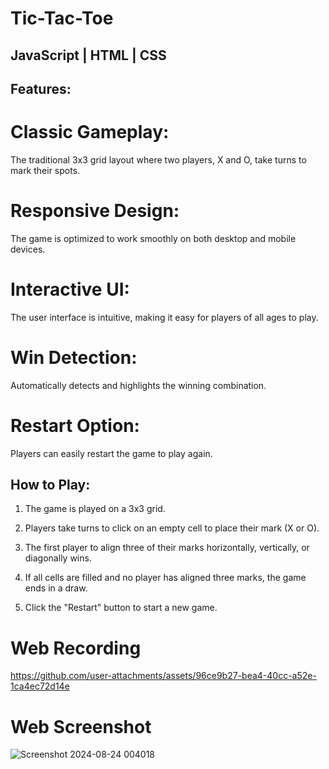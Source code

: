 # Tic-Tac-Toe 
## JavaScript | HTML | CSS 

## Features:

# Classic Gameplay:
The traditional 3x3 grid layout where two players, X and O, take turns to mark their spots.
# Responsive Design:
The game is optimized to work smoothly on both desktop and mobile devices.
# Interactive UI:
The user interface is intuitive, making it easy for players of all ages to play.
# Win Detection:
Automatically detects and highlights the winning combination.
# Restart Option:
Players can easily restart the game to play again.

## How to Play:

1. The game is played on a 3x3 grid.

2. Players take turns to click on an empty cell to place their mark (X or O).

3. The first player to align three of their marks horizontally, vertically, or diagonally wins.

4. If all cells are filled and no player has aligned three marks, the game ends in a draw.

5. Click the "Restart" button to start a new game.

 # Web Recording


https://github.com/user-attachments/assets/96ce9b27-bea4-40cc-a52e-1ca4ec72d14e

# Web Screenshot

![Screenshot 2024-08-24 004018](https://github.com/user-attachments/assets/7e665e57-28fb-4adf-bb86-41ac89380170)


 

